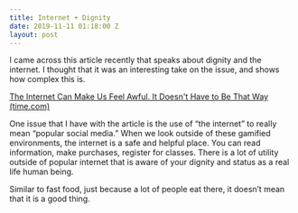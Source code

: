 ```yaml
---
title: Internet + Dignity
date: 2019-11-11 01:18:00 Z
layout: post
---
```


I came across this article recently that speaks about dignity and the internet. I thought that it was an interesting take on the issue, and shows how complex this is.

[The Internet Can Make Us Feel Awful. It Doesn't Have to Be That Way (time.com)](https://time.com/5505431/internet-feel-awful-dignity/)

One issue that I have with the article is the use of “the internet” to really mean “popular social media.” When we look outside of these gamified environments, the internet is a safe and helpful place. You can read information, make purchases, register for classes. There is a lot of utility outside of popular internet that is aware of your dignity and status as a real life human being.

Similar to fast food, just because a lot of people eat there, it doesn’t mean that it is a good thing.